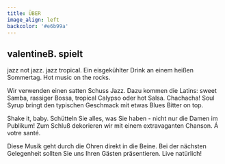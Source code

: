 ```yaml
---
title: ÜBER
image_align: left
backcolor: '#e6b99a'
---
```


## valentineB. spielt
jazz not jazz. jazz tropical. Ein eisgekühlter Drink an einem heißen Sommertag. Hot music on the rocks. 

Wir verwenden einen satten Schuss Jazz. Dazu kommen die Latins: sweet Samba, rassiger Bossa, tropical Calypso oder hot Salsa. Chachacha! Soul Syrup bringt den typischen Geschmack mit etwas Blues Bitter on top. 

Shake it, baby. Schütteln Sie alles, was Sie haben - nicht nur die Damen im Publikum! Zum Schluß dekorieren wir mit einem extravaganten Chanson. Á votre santé.

Diese Musik geht durch die Ohren direkt in die Beine. Bei der nächsten Gelegenheit sollten Sie uns Ihren Gästen präsentieren. Live natürlich!